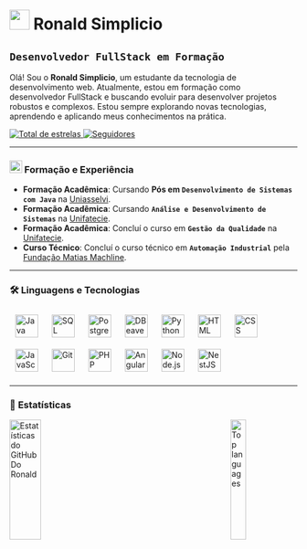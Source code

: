 # <img src="https://github.com/user-attachments/assets/4aac8ecb-2d4d-403e-a997-cbc78e71ca27" width="35" /> **Ronald Simplicio**  
**`Desenvolvedor FullStack em Formação`**
---

Olá! Sou o **Ronald Simplicio**, um estudante da tecnologia de desenvolvimento web. Atualmente, estou em formação como desenvolvedor FullStack e buscando evoluir para desenvolver projetos robustos e complexos. Estou sempre explorando novas tecnologias, aprendendo e aplicando meus conhecimentos na prática.

<p align="left">  
    <a href="https://github.com/RonaldGuilhon?tab=repositories&sort=stargazers">
        <img 
            alt="Total de estrelas" 
            title="Total de estrelas GitHub" 
            src="https://img.shields.io/github/stars/RonaldGuilhon?style=for-the-badge&color=55960c&labelColor=488207&logo=star&label=estrelas"
        />
    </a>
    <a href="https://github.com/RonaldGuilhon?tab=followers">
        <img 
            alt="Seguidores" 
            title="Me siga no GitHub" 
            src="https://img.shields.io/github/followers/RonaldGuilhon?style=for-the-badge&color=236ad3&labelColor=1155ba&logo=github&label=Seguidores&logoColor=white"
        />
    </a>
</p>

---

### <img src="https://github.com/user-attachments/assets/7887415d-62b5-43ee-a8a2-4416faba42e0" width="22" /> Formação e Experiência 

- **Formação Acadêmica**: Cursando **Pós em `Desenvolvimento de Sistemas com Java`** na [Uniasselvi](https://portal.uniasselvi.com.br).
- **Formação Acadêmica**: Cursando **`Análise e Desenvolvimento de Sistemas`** na [Unifatecie](https://unifatecie.edu.br).
- **Formação Acadêmica**: Concluí o curso em **`Gestão da Qualidade`** na [Unifatecie](https://unifatecie.edu.br).
- **Curso Técnico**: Concluí o curso técnico em **`Automação Industrial`** pela [Fundação Matias Machline](https://www.fundacaomatiasmachline.org.br).

---

### 🛠️ **Linguagens e Tecnologias**

<div align="left">
    <img alt="Java" title="Java" width="40px" src="https://cdn.jsdelivr.net/gh/devicons/devicon/icons/java/java-original.svg" style="margin: 10px"/>
    <img alt="SQL" title="SQL" width="40px" src="https://cdn.jsdelivr.net/gh/devicons/devicon/icons/mysql/mysql-original.svg" style="margin: 10px"/>
    <img alt="PostgreSQL" title="PostgreSQL" width="40px" src="https://cdn.jsdelivr.net/gh/devicons/devicon/icons/postgresql/postgresql-original.svg" style="margin: 10px"/>
    <img alt="DBeaver" title="DBeaver" width="40px" src="https://cdn.jsdelivr.net/gh/devicons/devicon/icons/dbeaver/dbeaver-original.svg" style="margin: 10px"/>
    <img alt="Python" title="Python" width="40px" src="https://cdn.jsdelivr.net/gh/devicons/devicon/icons/python/python-original.svg" style="margin: 10px"/>
    <img alt="HTML" title="HTML" width="40px" src="https://cdn.jsdelivr.net/gh/devicons/devicon/icons/html5/html5-original.svg" style="margin: 10px"/>
    <img alt="CSS" title="CSS" width="40px" src="https://cdn.jsdelivr.net/gh/devicons/devicon/icons/css3/css3-original.svg" style="margin: 10px"/>
    <img alt="JavaScript" title="JavaScript" width="40px" src="https://cdn.jsdelivr.net/gh/devicons/devicon/icons/javascript/javascript-original.svg" style="margin: 10px"/>
    <img alt="Git" title="Git" width="40px" src="https://cdn.jsdelivr.net/gh/devicons/devicon/icons/git/git-original.svg" style="margin: 10px"/>
    <img alt="PHP" title="PHP" width="40px" src="https://cdn.jsdelivr.net/gh/devicons/devicon/icons/php/php-original.svg" style="margin: 10px"/>
    <img alt="Angular" title="Angular" width="40px" src="https://cdn.jsdelivr.net/gh/devicons/devicon/icons/angularjs/angularjs-original.svg" style="margin: 10px"/>
    <img alt="Node.js" title="Node.js" width="40px" src="https://cdn.jsdelivr.net/gh/devicons/devicon/icons/nodejs/nodejs-original.svg" style="margin: 10px"/>
    <img alt="NestJS" title="NestJS" width="40px" src="https://cdn.jsdelivr.net/gh/devicons/devicon/icons/nestjs/nestjs-original.svg" style="margin: 10px"/>
</div>

---

### 🚀 **Estatísticas**

<div style="display: flex; flex-wrap: wrap; justify-content: space-between; gap: 20px;">
    <a href="#">
        <img alt="Estatísticas do GitHub Do Ronald" 
             src="https://bad-apple-github-readme.vercel.app/api?username=RonaldGuilhon&show_icons=true&count_private=true&line_height=20&icon_color=ffffff&theme=dark&title_color=00b3ff&bg_color=1d1f21"
             style="width: 48%; height: 210px; object-fit: cover;" />
    </a>
    <a href="#">
        <img alt="Top languages"
             src="https://github-readme-mwendwa.vercel.app/api/top-langs/?username=RonaldGuilhon&layout=compact&count_private=true&theme=dark&title_color=00b3ff&bg_color=1d1f21"
             style="width: 48%; height: 210px; object-fit: cover;" />
    </a>
</div>




